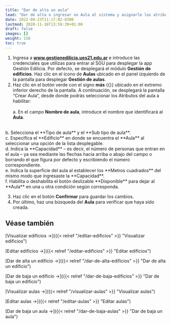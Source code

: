 ```yaml
---
title: "Dar de alta un aula"
lead: "Dar de alta o ingresar un Aula al sistema y asignarle los atributos correspondientes."
date: 2022-09-23T11:17:02-0300
lastmod: 2020-11-16T13:59:39+01:00
draft: false
images: []
weight: 150
toc: true
---
```

1. Ingresa a **www.gestionedilicia.ues21.edu.ar** e introduce las credenciales que utilizas para entrar al SGU para desplegar la app Gestión Edilicia. Por defecto, se desplegará el módulo **Gestión de edificios**. Haz clic en el ícono de **Aulas** ubicado en el panel izquierdo de la pantalla para desplegar **Gestión de aulas**.
2. Haz clic en el botón verde con el signo **más** {{<inline-icon image="plus.png" alt="plus icon">}} ubicado en el extremo inferior derecho de la pantalla. A continuación, se desplegará la pantalla “Crear Aula”, desde donde podrás seleccionar los Atributos del aula a habilitar:
   <br>
   <br>
        a. En el campo **Nombre de aula**, introduce el nombre que identificará al **Aula**.
<br>
        b. Selecciona el **Tipo de aula** y el **Sub tipo de aula**.
<br>
        c. Especifica el **Edificio** en donde se encuentra el **Aula** al seleccionar una opción de la lista desplegable.
<br>
        d.	Indica la **Capacidad** – es decir, el número de personas que entran en el aula – ya sea mediante las flechas hacia arriba o abajo del campo o borrando el que figura por defecto y escribiendo el número correspondiente.
<br>
        e. Indica la superficie del aula al establecer los **Metros cuadrados** del mismo modo que ingresaste la **Capacidad**.
<br>
        f. Habilita o deshabilita el botón deslizable **Disponible** para dejar al **Aula** en una u otra condición según corresponda.

3. Haz clic en el botón **Confirmar** para guardar los cambios.
4. Por último, haz una búsqueda del **Aula** para verificar que haya sido creada.


  ## Véase también
[Visualizar edificios →]({{< relref "/editar-edificios" >}} "Visualizar edificios")

[Editar edificios →]({{< relref "/editar-edificios" >}} "Editar edificios")

[Dar de alta un edificio →]({{< relref "/dar-de-alta-edificios" >}} "Dar de alta un edificio")

[Dar de baja un edificio →]({{< relref "/dar-de-baja-edificios" >}} "Dar de baja un edificio")

[Visualizar aulas →]({{< relref "/visualizar-aulas" >}} "Visualizar aulas")

[Editar aulas →]({{< relref "/editar-aulas" >}} "Editar aulas")

[Dar de baja un aula →]({{< relref "/dar-de-baja-aulas" >}} "Dar de baja un aula")